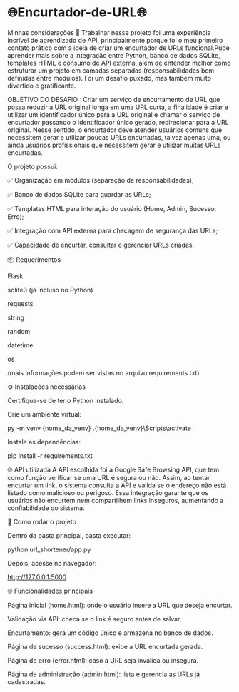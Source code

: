 # 🌐Encurtador-de-URL🌐



Minhas considerações 🌠
Trabalhar nesse projeto foi uma experiência incrível de aprendizado de API, principalmente porque foi o meu primeiro contato prático com a ideia de criar um encurtador de URLs funcional.Pude aprender mais sobre a integração entre Python, banco de dados SQLite, templates HTML e consumo de API externa, além de entender melhor como estruturar um projeto em camadas separadas (responsabilidades bem definidas entre módulos). Foi um desafio puxado, mas também muito divertido e gratificante.



OBJETIVO DO DESAFIO :
Criar um serviço de encurtamento de URL que possa reduzir a URL original longa em uma URL curta, a finalidade é criar e utilizar um identificador único para a URL original e chamar o serviço de encurtador passando o identificador único gerado, redirecionar para a URL original.
Nesse sentido, o encurtador deve atender usuários comuns que necessitem gerar e utilizar poucas URLs encurtadas, talvez apenas uma, ou ainda usuários profissionais que necessitem gerar e utilizar muitas URLs encurtadas.



O projeto possui:

✅ Organização em módulos (separação de responsabilidades);

✅ Banco de dados SQLite para guardar as URLs;

✅ Templates HTML para interação do usuário (Home, Admin, Sucesso, Erro);

✅ Integração com API externa para checagem de segurança das URLs;

✅ Capacidade de encurtar, consultar e gerenciar URLs criadas.



📦 Requerimentos

Flask

sqlite3 (já incluso no Python)

requests

string

random

datetime

os

(mais informações podem ser vistas no arquivo requirements.txt)



⚙️ Instalações necessárias

Certifique-se de ter o Python instalado.

Crie um ambiente virtual:

py -m venv {nome_da_venv}
.\{nome_da_venv}\Scripts\activate


Instale as dependências:

pip install -r requirements.txt



🌐 API utilizada
A API escolhida foi a Google Safe Browsing API, que tem como função verificar se uma URL é segura ou não. Assim, ao tentar encurtar um link, o sistema consulta a API e valida se o endereço não está listado como malicioso ou perigoso. Essa integração garante que os usuários não encurtem nem compartilhem links inseguros, aumentando a confiabilidade do sistema.



🚀 Como rodar o projeto

Dentro da pasta principal, basta executar:

python url_shortener/app.py


Depois, acesse no navegador:

http://127.0.0.1:5000





🌐 Funcionalidades principais

Página inicial (home.html): onde o usuário insere a URL que deseja encurtar.

Validação via API: checa se o link é seguro antes de salvar.

Encurtamento: gera um código único e armazena no banco de dados.

Página de sucesso (success.html): exibe a URL encurtada gerada.

Página de erro (error.html): caso a URL seja inválida ou insegura.

Página de administração (admin.html): lista e gerencia as URLs já cadastradas.
